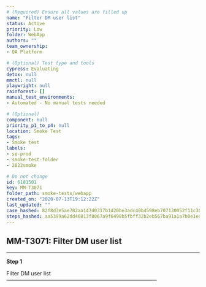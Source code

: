 ```yaml
---
# (Required) Ensure all values are filled up
name: "Filter DM user list"
status: Active
priority: Low
folder: WebApp
authors: ""
team_ownership: 
- QA Platform

# (Optional) Test type and tools
cypress: Evaluating
detox: null
mmctl: null
playwright: null
rainforest: []
manual_test_environments: 
- Automated - No manual tests needed

# (Optional)
component: null
priority_p1_to_p4: null
location: Smoke Test
tags: 
- Smoke test
labels: 
- se-prod
- smoke-test-folder
- 2022smoke

# Do not change
id: 6181501
key: MM-T3071
folder_path: smoke-tests/webapp
created_on: "2020-07-13T19:12:22Z"
last_updated: ""
case_hashed: 82f8d3e5ae782aa147d0317b1d20be3adc40b4598eb707130052f11c30404f5440f12d16ff583fec4732a4d5647d9b8e
steps_hashed: aa5399a62dd46813f8067a9f6498b5fbff32b2eb567ba91a1a7b0e1edf4f84a3fa73b7391badd2d7449d2aed27749139
---
```


## MM-T3071: Filter DM user list

---

**Step 1**

Filter DM user list\
————————————————————————————
